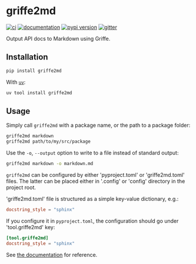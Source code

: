# griffe2md

[![ci](https://github.com/mkdocstrings/griffe2md/workflows/ci/badge.svg)](https://github.com/mkdocstrings/griffe2md/actions?query=workflow%3Aci)
[![documentation](https://img.shields.io/badge/docs-mkdocs-708FCC.svg?style=flat)](https://mkdocstrings.github.io/griffe2md/)
[![pypi version](https://img.shields.io/pypi/v/griffe2md.svg)](https://pypi.org/project/griffe2md/)
[![gitter](https://badges.gitter.im/join%20chat.svg)](https://app.gitter.im/#/room/#griffe2md:gitter.im)

Output API docs to Markdown using Griffe.

## Installation

```bash
pip install griffe2md
```

With [`uv`](https://docs.astral.sh/uv/):

```bash
uv tool install griffe2md
```

## Usage

Simply call `griffe2md` with a package name, or the path to a package folder:

```bash
griffe2md markdown
griffe2md path/to/my/src/package
```

Use the `-o`, `--output` option to write to a file instead of standard output:

```bash
griffe2md markdown -o markdown.md
```

`griffe2md` can be configured by either 'pyproject.toml' or 'griffe2md.toml' files. The latter can be placed either in '.config' or 'config' directory in the project root.

'griffe2md.toml' file is structured as a simple key-value dictionary, e.g.:
```toml
docstring_style = "sphinx"
```

If you configure it in `pyproject.toml`, the configuration should go under 'tool.griffe2md' key:
```toml
[tool.griffe2md]
docstring_style = "sphinx"
```

See [the documentation](https://mkdocstrings.github.io/griffe2md/reference/griffe2md/rendering/#griffe2md.rendering.ConfigDict) for reference.
